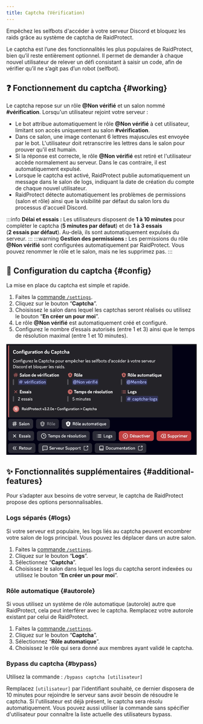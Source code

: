 ```yaml
---
title: Captcha (Vérification)
---
```


Empêchez les selfbots d'accéder à votre serveur Discord et bloquez les raids grâce au système de captcha de RaidProtect.

Le captcha est l’une des fonctionnalités les plus populaires de RaidProtect, bien qu’il reste entièrement optionnel. Il permet de demander à chaque nouvel utilisateur de relever un défi consistant à saisir un code, afin de vérifier qu’il ne s’agit pas d’un robot (selfbot).

## ❓ Fonctionnement du captcha {#working}

Le captcha repose sur un rôle **@Non vérifié** et un salon nommé **#vérification**. Lorsqu'un utilisateur rejoint votre serveur :
- Le bot attribue automatiquement le rôle **@Non vérifié** à cet utilisateur, limitant son accès uniquement au salon **#vérification**.
- Dans ce salon, une image contenant 6 lettres majuscules est envoyée par le bot. L'utilisateur doit retranscrire les lettres dans le salon pour prouver qu'il est humain.
- Si la réponse est correcte, le rôle **@Non vérifié** est retiré et l'utilisateur accède normalement au serveur. Dans le cas contraire, il est automatiquement expulsé.
- Lorsque le captcha est activé, RaidProtect publie automatiquement un message dans le salon de logs, indiquant la date de création du compte de chaque nouvel utilisateur.
- RaidProtect détecte automatiquement les problèmes de permissions (salon et rôle) ainsi que la visibilité par défaut du salon lors du processus d'accueil Discord.

:::info
**Délai et essais :** Les utilisateurs disposent de **1 à 10 minutes** pour compléter le captcha (**5 minutes par défaut**) et de **1 à 3 essais** (**2 essais par défaut**). Au-delà, ils sont automatiquement expulsés du serveur.
:::
:::warning
**Gestion des permissions :** Les permissions du rôle **@Non vérifié** sont configurées automatiquement par RaidProtect. Vous pouvez renommer le rôle et le salon, mais ne les supprimez pas.
:::

## 🚪 Configuration du captcha {#config}

La mise en place du captcha est simple et rapide.

1. Faites la [commande `/settings`](../setup.md#settings).
2. Cliquez sur le bouton “**Captcha**”.
3. Choisissez le salon dans lequel les captchas seront réalisés ou utilisez le bouton “**En créer un pour moi**”.
4. Le rôle **@Non vérifié** est automatiquement créé et configuré.
5. Configurez le nombre d’essais autorisés (entre 1 et 3) ainsi que le temps de résolution maximal (entre 1 et 10 minutes).

![Capture d'écran paramètre captcha](../assets/rp-settings-captcha.webp)

## ✨ Fonctionnalités supplémentaires {#additional-features}

Pour s’adapter aux besoins de votre serveur, le captcha de RaidProtect propose des options personnalisables.

### Logs séparés {#logs}

Si votre serveur est populaire, les logs liés au captcha peuvent encombrer votre salon de logs principal. Vous pouvez les déplacer dans un autre salon.

1. Faites la [commande `/settings`](../setup.md#settings).
2. Cliquez sur le bouton “**Logs**”.
3. Sélectionnez “**Captcha**”.
4. Choisissez le salon dans lequel les logs du captcha seront indexées ou utilisez le bouton “**En créer un pour moi**”.

### Rôle automatique {#autorole}

Si vous utilisez un système de rôle automatique (autorole) autre que RaidProtect, cela peut interférer avec le captcha. Remplacez votre autorole existant par celui de RaidProtect.

1. Faites la [commande `/settings`](../setup.md#settings).
2. Cliquez sur le bouton “**Captcha**”.
3. Sélectionnez “**Rôle automatique**”.
4. Choisissez le rôle qui sera donné aux membres ayant validé le captcha.

### Bypass du captcha {#bypass}

Utilisez la commande : ```/bypass captcha [utilisateur]```

Remplacez `[utilisateur]` par l’identifiant souhaité, ce dernier disposera de 10 minutes pour rejoindre le serveur sans avoir besoin de résoudre le captcha. Si l'utilisateur est déjà présent, le captcha sera résolu automatiquement. Vous pouvez aussi utiliser la commande sans spécifier d'utilisateur pour connaître la liste actuelle des utilisateurs bypass.